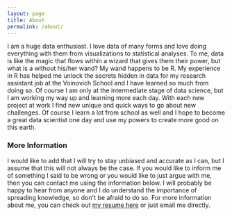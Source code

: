 ```yaml
---
layout: page
title: About
permalink: /about/
---
```


I am a huge data enthusiast. I love data of many forms and love doing everything with them from visualizations to statistical analyses. To me, data is like the magic that flows within a wizard that gives them their power, but what is a without his/her wand? My wand happens to be R. My experience in R has helped me unlock the secrets hidden in data for my research assistant job at the Voinovich School and I have learned so much from doing so. Of course I am only at the intermediate stage of data science, but I am working my way up and learning more each day. With each new project at work I find new unique and quick ways to go about new challenges. Of course I learn a lot from school as well and I hope to become a great data scientist one day and use my powers to create more good on this earth.

### More Information

I would like to add that I will try to stay unbiased and accurate as I can, but I assume that this will not always be the case. If you would like to inform me of something I said to be wrong or you would like to just argue with me, then you can contact me using the information below. I will probably be happy to hear from anyone and I do understand the importance of spreading knowledge, so don't be afraid to do so. For more information about me, you can check out <a href="resume" target="_blank">my resume here</a> or just email me directly.